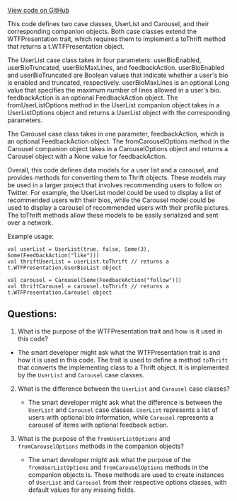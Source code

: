 [View code on GitHub](https://github.com/misbahsy/the-algorithm/follow-recommendations-service/server/src/main/scala/com/twitter/follow_recommendations/assembler/models/WTFPresentation.scala)

This code defines two case classes, UserList and Carousel, and their corresponding companion objects. Both case classes extend the WTFPresentation trait, which requires them to implement a toThrift method that returns a t.WTFPresentation object. 

The UserList case class takes in four parameters: userBioEnabled, userBioTruncated, userBioMaxLines, and feedbackAction. userBioEnabled and userBioTruncated are Boolean values that indicate whether a user's bio is enabled and truncated, respectively. userBioMaxLines is an optional Long value that specifies the maximum number of lines allowed in a user's bio. feedbackAction is an optional FeedbackAction object. The fromUserListOptions method in the UserList companion object takes in a UserListOptions object and returns a UserList object with the corresponding parameters.

The Carousel case class takes in one parameter, feedbackAction, which is an optional FeedbackAction object. The fromCarouselOptions method in the Carousel companion object takes in a CarouselOptions object and returns a Carousel object with a None value for feedbackAction.

Overall, this code defines data models for a user list and a carousel, and provides methods for converting them to Thrift objects. These models may be used in a larger project that involves recommending users to follow on Twitter. For example, the UserList model could be used to display a list of recommended users with their bios, while the Carousel model could be used to display a carousel of recommended users with their profile pictures. The toThrift methods allow these models to be easily serialized and sent over a network. 

Example usage:

```
val userList = UserList(true, false, Some(3), Some(FeedbackAction("like")))
val thriftUserList = userList.toThrift // returns a t.WTFPresentation.UserBioList object

val carousel = Carousel(Some(FeedbackAction("follow")))
val thriftCarousel = carousel.toThrift // returns a t.WTFPresentation.Carousel object
```
## Questions: 
 1. What is the purpose of the WTFPresentation trait and how is it used in this code?
   - The smart developer might ask what the WTFPresentation trait is and how it is used in this code. The trait is used to define a method `toThrift` that converts the implementing class to a Thrift object. It is implemented by the `UserList` and `Carousel` case classes.

2. What is the difference between the `UserList` and `Carousel` case classes?
   - The smart developer might ask what the difference is between the `UserList` and `Carousel` case classes. `UserList` represents a list of users with optional bio information, while `Carousel` represents a carousel of items with optional feedback action.

3. What is the purpose of the `fromUserListOptions` and `fromCarouselOptions` methods in the companion objects?
   - The smart developer might ask what the purpose of the `fromUserListOptions` and `fromCarouselOptions` methods in the companion objects is. These methods are used to create instances of `UserList` and `Carousel` from their respective options classes, with default values for any missing fields.